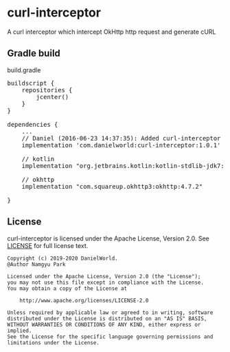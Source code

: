 # curl-interceptor
A curl interceptor which intercept OkHttp http request and generate cURL

## Gradle build
build.gradle
<pre>
buildscript {
    repositories {
        jcenter()
    }
}

dependencies {
    ...
    // Daniel (2016-06-23 14:37:35): Added curl-interceptor
    implementation 'com.danielworld:curl-interceptor:1.0.1'
    
    // kotlin
    implementation "org.jetbrains.kotlin:kotlin-stdlib-jdk7:1.3.72"
    
    // okhttp
    implementation "com.squareup.okhttp3:okhttp:4.7.2"

}
</pre>

## License
curl-interceptor is licensed under the Apache License, Version 2.0.
See [LICENSE](LICENSE.txt) for full license text.

```
Copyright (c) 2019-2020 DanielWorld.
@Author Namgyu Park

Licensed under the Apache License, Version 2.0 (the "License");
you may not use this file except in compliance with the License.
You may obtain a copy of the License at

    http://www.apache.org/licenses/LICENSE-2.0

Unless required by applicable law or agreed to in writing, software
distributed under the License is distributed on an "AS IS" BASIS,
WITHOUT WARRANTIES OR CONDITIONS OF ANY KIND, either express or implied.
See the License for the specific language governing permissions and
limitations under the License.
```
